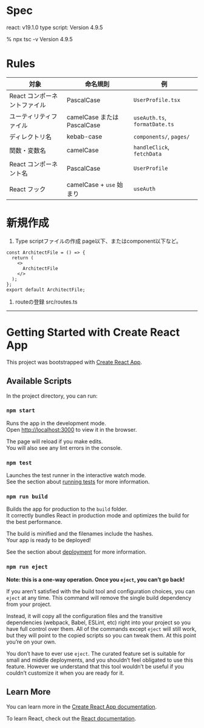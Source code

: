 
# Spec
react: v19.1.0
type script: Version 4.9.5


% npx tsc -v
Version 4.9.5


# Rules

| 対象                | 命名規則                     | 例                             |
| ----------------- | ------------------------ | ----------------------------- |
| React コンポーネントファイル | PascalCase               | `UserProfile.tsx`             |
| ユーティリティファイル       | camelCase または PascalCase | `useAuth.ts`, `formatDate.ts` |
| ディレクトリ名           | kebab-case               | `components/`, `pages/`       |
| 関数・変数名            | camelCase                | `handleClick`, `fetchData`    |
| React コンポーネント名    | PascalCase               | `UserProfile`                 |
| React フック         | camelCase + `use` 始まり    | `useAuth`                     |


# 新規作成

1. Type scriptファイルの作成
page以下、またはcomponent以下など。
```
const ArchitectFile = () => {
  return (
    <>
      ArchitectFile
    </>
  );
};
export default ArchitectFile;
```
1. routeの登録
src/routes.ts



------------------------
# Getting Started with Create React App

This project was bootstrapped with [Create React App](https://github.com/facebook/create-react-app).

## Available Scripts

In the project directory, you can run:

### `npm start`

Runs the app in the development mode.\
Open [http://localhost:3000](http://localhost:3000) to view it in the browser.

The page will reload if you make edits.\
You will also see any lint errors in the console.

### `npm test`

Launches the test runner in the interactive watch mode.\
See the section about [running tests](https://facebook.github.io/create-react-app/docs/running-tests) for more information.

### `npm run build`

Builds the app for production to the `build` folder.\
It correctly bundles React in production mode and optimizes the build for the best performance.

The build is minified and the filenames include the hashes.\
Your app is ready to be deployed!

See the section about [deployment](https://facebook.github.io/create-react-app/docs/deployment) for more information.

### `npm run eject`

**Note: this is a one-way operation. Once you `eject`, you can’t go back!**

If you aren’t satisfied with the build tool and configuration choices, you can `eject` at any time. This command will remove the single build dependency from your project.

Instead, it will copy all the configuration files and the transitive dependencies (webpack, Babel, ESLint, etc) right into your project so you have full control over them. All of the commands except `eject` will still work, but they will point to the copied scripts so you can tweak them. At this point you’re on your own.

You don’t have to ever use `eject`. The curated feature set is suitable for small and middle deployments, and you shouldn’t feel obligated to use this feature. However we understand that this tool wouldn’t be useful if you couldn’t customize it when you are ready for it.

## Learn More

You can learn more in the [Create React App documentation](https://facebook.github.io/create-react-app/docs/getting-started).

To learn React, check out the [React documentation](https://reactjs.org/).
